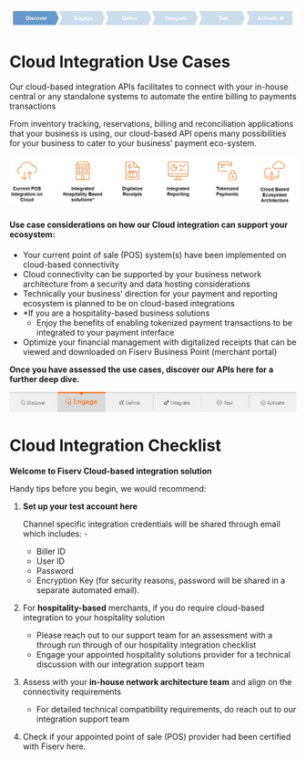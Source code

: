![pos3 logo](https://raw.githubusercontent.com/Fiserv/acceptance-solutions-apac/develop/assets/images/pos3.jpg "pos3 logo")

# Cloud Integration Use Cases

Our cloud-based integration APIs facilitates to connect with your in-house central or any standalone systems to automate the entire billing to payments transactions

From inventory tracking, reservations, billing and reconciliation applications that your business is using, our cloud-based API opens many possibilities for your business to cater to your business’ payment eco-system.


![pos4 logo](https://raw.githubusercontent.com/Fiserv/acceptance-solutions-apac/develop/assets/images/pos4.jpg "pos4 logo")

#### Use case considerations on how our Cloud integration can support your ecosystem:

 - Your current point of sale (POS) system(s) have been implemented on cloud-based connectivity
 - Cloud connectivity can be supported by your business network architecture from a security and data hosting considerations
 - Technically your business’ direction for your payment and reporting ecosystem is planned to be on cloud-based integrations
 - *If you are a hospitality-based business solutions
   - Enjoy the benefits of enabling tokenized payment transactions to be integrated to your payment interface
 - Optimize your financial management with digitalized receipts that can be viewed and downloaded on Fiserv Business Point (merchant portal)

<B>Once you have assessed the use cases, discover our APIs here for a further deep dive.</B>


![pos5 logo](https://raw.githubusercontent.com/Fiserv/acceptance-solutions-apac/develop/assets/images/pos5.jpg "pos5 logo")

# Cloud Integration Checklist

<B>Welcome to Fiserv Cloud-based integration solution</B><BR/>

Handy tips before you begin, we would recommend:

1. <B>Set up your test account here</B>
    
    Channel specific integration credentials will be shared through email which includes: -
     - Biller ID
     - User ID
     - Password
     - Encryption Key (for security reasons, password will be shared in a separate automated email).
2. For <B>hospitality-based</B> merchants, if you do require cloud-based integration to your hospitality solution
     - Please reach out to our support team for an assessment with a through run through of our hospitality integration checklist
     - Engage your appointed hospitality solutions provider for a technical discussion with our integration support team
3. Assess with your <B>in-house network architecture team</B> and align on the connectivity requirements
    - For detailed technical compatibility requirements, do reach out to our integration support team
4. Check if your appointed point of sale (POS) provider had been certified with Fiserv here.
















